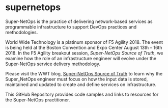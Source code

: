 # supernetops
Super-NetOps is the practice of delivering network-based services as programmable infrastructure to support DevOps practices and methodologies. 

World Wide Technology is a platinum sponsor of F5 Agility 2018. The event is being held at the Boston Convention and Expo Center August 13th – 16th 2018. In the F5 Agility breakout session, _Super-NetOps Source of Truth_, we examine how the role of an infrastructure engineer will evolve under the Super-NetOps service delivery methodology. 

Please visit the WWT blog, [Super-NetOps Source of Truth](https://www2.wwt.com/all-blog/super-netops-source-truth/) to learn why the Super_NetOps engineer must focus on how the input data is stored, maintained and updated to create and define services on infrastructure.

This GitHub Repository provides code samples and links to resources for the Super-NetOps practitioner.
